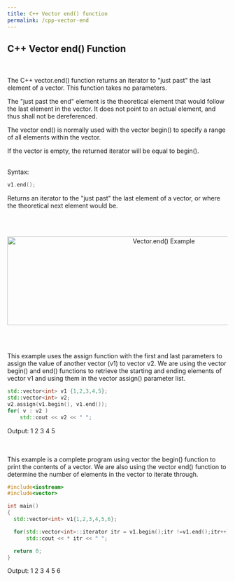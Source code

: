 ```yaml
---
title: C++ Vector end() function
permalink: /cpp-vector-end
---
```


## C++ Vector end() Function
<br/><br/>
The C++ vector.end() function returns an iterator to "just past" the last element of a vector. This function takes no parameters.

The "just past the end" element is the theoretical element that would follow the last element in the vector. It does not point to an actual element, and thus shall not be dereferenced.

The vector end() is normally used with the vector begin() to specify a range of all elements within the vector.

If the vector is empty, the returned iterator will be equal to begin().
<br/><br/>

Syntax:
```cpp
v1.end();
```
Returns an iterator to the "just past" the last element of a vector, or where the theoretical next element would be.

<br/><br/>
<p align="center">
<img width="700" height="202" src="images\videos\Cpp11\vector_begin_end.jpg" title="Vector.end() Example">
</p>
<br/><br/>

This example uses the assign function with the first and last parameters to assign the value of another vector (v1) to vector v2. We are using the vector begin() and end() functions to retrieve the starting and ending elements of vector v1 and using them in the vector assign() parameter list.
```cpp
std::vector<int> v1 {1,2,3,4,5};
std::vector<int> v2;
v2.assign(v1.begin(), v1.end());
for( v : v2 )
    std::cout << v2 << " ";
```
Output: 1 2 3 4 5
<br/><br/><br/>

This example is a complete program using vector the begin() function to print the contents of a vector. We are also using the vector end() function to determine the number of elements in the vector to iterate through.

```cpp
#include<iostream>
#include<vector>

int main()
{
  std::vector<int> v1{1,2,3,4,5,6};

  for(std::vector<int>::iterator itr = v1.begin();itr !=v1.end();itr++)
      std::cout << * itr << " ";

  return 0;
}
```
Output: 1 2 3 4 5 6

<br/><br/>



<br/><br/>
